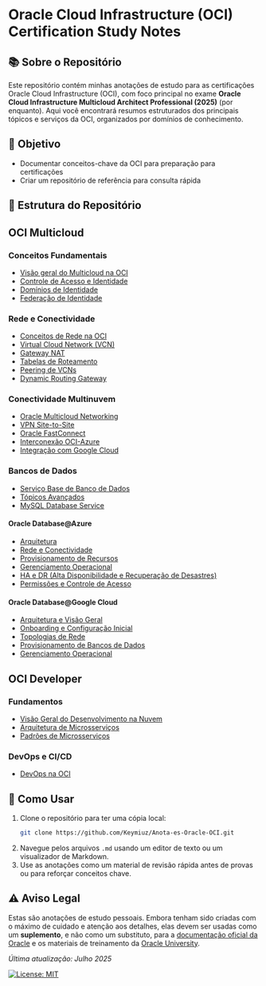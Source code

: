 # Oracle Cloud Infrastructure (OCI) Certification Study Notes

## 📚 Sobre o Repositório
Este repositório contém minhas anotações de estudo para as certificações Oracle Cloud Infrastructure (OCI), com foco principal no exame **Oracle Cloud Infrastructure Multicloud Architect Professional (2025)** (por enquanto). Aqui você encontrará resumos estruturados dos principais tópicos e serviços da OCI, organizados por domínios de conhecimento.

## 🎯 Objetivo
- Documentar conceitos-chave da OCI para preparação para certificações
- Criar um repositório de referência para consulta rápida

## 📂 Estrutura do Repositório

## OCI Multicloud
### Conceitos Fundamentais
- [Visão geral do Multicloud na OCI](1OracleMultiCloud.md)
- [Controle de Acesso e Identidade](2.0OCIAccess.md)
- [Domínios de Identidade](2.1OCIdentityDomain.md)
- [Federação de Identidade](2.2OCIFederation.md)

### Rede e Conectividade
- [Conceitos de Rede na OCI](3.0OCINetworks.md)
- [Virtual Cloud Network (VCN)](3.1OCIVCN.md)
- [Gateway NAT](3.2OCIVCNNATGateway.md)
- [Tabelas de Roteamento](3.3VCNRoute.md)
- [Peering de VCNs](3.4VCNPeering.md)
- [Dynamic Routing Gateway](3.5DRG.md)

### Conectividade Multinuvem
- [Oracle Multicloud Networking](4.0MCN.md)
- [VPN Site-to-Site](4.1Site-to-SiteVPN.md)
- [Oracle FastConnect](4.2FastConnect.md)
- [Interconexão OCI-Azure](5.0OCI-AzureInterconnect.md)
- [Integração com Google Cloud](6OCI-Google.md)

### Bancos de Dados
- [Serviço Base de Banco de Dados](7.0OracleBaseDatabaseService.md)
- [Tópicos Avançados](7.1OracleBaseDatabaseService.md)
- [MySQL Database Service](7.2MySQLDatabase.md)

#### Oracle Database@Azure
- [Arquitetura](8.0OracleDatabase@Azure.md)
- [Rede e Conectividade](8.1.0OracleDatabase@Azure.md)
- [Provisionamento de Recursos](8.1.2OracleDatabase@Azure.md)
- [Gerenciamento Operacional](8.2OracleDatabase@Azure.md)
- [HA e DR (Alta Disponibilidade e Recuperação de Desastres)](8.3OracleDatabase@Azure.md)
- [Permissões e Controle de Acesso](8.4OracleDatabase@Azure.md)

#### Oracle Database@Google Cloud
- [Arquitetura e Visão Geral](9.1OracleDatabase@Google.md)
- [Onboarding e Configuração Inicial](9.2OracleDatabase@Google.md)
- [Topologias de Rede](9.3OracleDatabase@Google.md)
- [Provisionamento de Bancos de Dados](9.4OracleDatabase@Google.md)
- [Gerenciamento Operacional](9.5OracleDatabase@Google.md)

## OCI Developer
### Fundamentos
- [Visão Geral do Desenvolvimento na Nuvem](1CloudNativeDev.adoc)
- [Arquitetura de Microsserviços](2.0MicroserviceOverview.adoc)
- [Padrões de Microsserviços](2.1MicroserviceOverview2.adoc)

### DevOps e CI/CD
- [DevOps na OCI](3DevOps.adoc)

## 🚀 Como Usar

1.  Clone o repositório para ter uma cópia local:
    ```bash
    git clone https://github.com/Keymiuz/Anota-es-Oracle-OCI.git
    ```
2.  Navegue pelos arquivos `.md` usando um editor de texto ou um visualizador de Markdown.
3.  Use as anotações como um material de revisão rápida antes de provas ou para reforçar conceitos chave.

## ⚠️ Aviso Legal

Estas são anotações de estudo pessoais. Embora tenham sido criadas com o máximo de cuidado e atenção aos detalhes, elas devem ser usadas como um **suplemento**, e não como um substituto, para a [documentação oficial da Oracle](https://docs.oracle.com/en/cloud/iaas/) e os materiais de treinamento da [Oracle University](https://education.oracle.com/).



*Última atualização: Julho 2025*

[![License: MIT](https://img.shields.io/badge/License-MIT-yellow.svg)](https://opensource.org/licenses/MIT)
